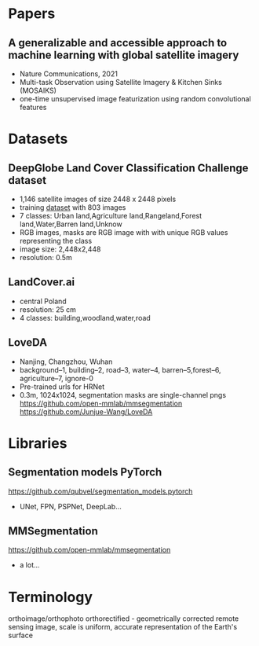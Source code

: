# Papers
## A generalizable and accessible approach to machine learning with global satellite imagery
- Nature Communications, 2021
- Multi-task Observation using Satellite Imagery & Kitchen Sinks (MOSAIKS)
- one-time unsupervised image featurization using random convolutional features

# Datasets
## DeepGlobe Land Cover Classification Challenge dataset
- 1,146 satellite images of size 2448 x 2448 pixels
- training [dataset](https://www.kaggle.com/datasets/geoap96/deepglobe2018-landcover-segmentation-traindataset) with 803 images 
- 7 classes: Urban land,Agriculture land,Rangeland,Forest land,Water,Barren land,Unknow
- RGB images, masks are RGB image with with unique RGB values representing the class
- image size: 2,448x2,448
- resolution: 0.5m

## LandCover.ai
- central Poland
- resolution: 25 cm
- 4 classes: building,woodland,water,road

## LoveDA
- Nanjing, Changzhou, Wuhan
- background–1, building–2, road–3, water–4, barren–5,forest–6, agriculture–7, ignore-0
- Pre-trained urls for HRNet
- 0.3m, 1024x1024, segmentation masks are single-channel pngs
https://github.com/open-mmlab/mmsegmentation
https://github.com/Junjue-Wang/LoveDA


# Libraries
## Segmentation models PyTorch
https://github.com/qubvel/segmentation_models.pytorch
- UNet, FPN, PSPNet, DeepLab...

## MMSegmentation
https://github.com/open-mmlab/mmsegmentation
- a lot...


# Terminology
orthoimage/orthophoto
orthorectified - geometrically corrected remote sensing image, scale is uniform, accurate representation of the Earth's surface
